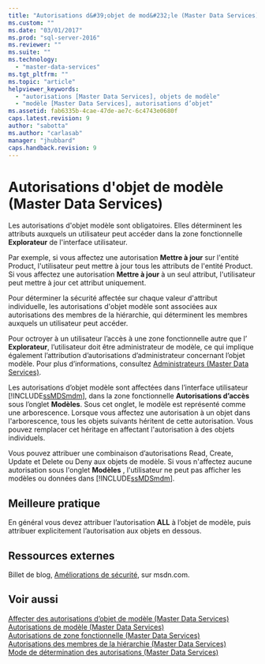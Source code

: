 ```yaml
---
title: "Autorisations d&#39;objet de mod&#232;le (Master Data Services) | Microsoft Docs"
ms.custom: ""
ms.date: "03/01/2017"
ms.prod: "sql-server-2016"
ms.reviewer: ""
ms.suite: ""
ms.technology: 
  - "master-data-services"
ms.tgt_pltfrm: ""
ms.topic: "article"
helpviewer_keywords: 
  - "autorisations [Master Data Services], objets de modèle"
  - "modèle [Master Data Services], autorisations d’objet"
ms.assetid: fab6335b-4cae-47de-ae7c-6c4743e0680f
caps.latest.revision: 9
author: "sabotta"
ms.author: "carlasab"
manager: "jhubbard"
caps.handback.revision: 9
---
```

# Autorisations d&#39;objet de mod&#232;le (Master Data Services)
  Les autorisations d'objet modèle sont obligatoires. Elles déterminent les attributs auxquels un utilisateur peut accéder dans la zone fonctionnelle **Explorateur** de l'interface utilisateur.  
  
 Par exemple, si vous affectez une autorisation **Mettre à jour** sur l'entité Product, l'utilisateur peut mettre à jour tous les attributs de l'entité Product. Si vous affectez une autorisation **Mettre à jour** à un seul attribut, l'utilisateur peut mettre à jour cet attribut uniquement.  
  
 Pour déterminer la sécurité affectée sur chaque valeur d'attribut individuelle, les autorisations d'objet modèle sont associées aux autorisations des membres de la hiérarchie, qui déterminent les membres auxquels un utilisateur peut accéder.  
  
 Pour octroyer à un utilisateur l’accès à une zone fonctionnelle autre que l’ **Explorateur**, l’utilisateur doit être administrateur de modèle, ce qui implique également l’attribution d’autorisations d’administrateur concernant l’objet modèle. Pour plus d’informations, consultez [Administrateurs &#40;Master Data Services&#41;](../master-data-services/administrators-master-data-services.md).  
  
 Les autorisations d’objet modèle sont affectées dans l’interface utilisateur [!INCLUDE[ssMDSmdm](../includes/ssmdsmdm-md.md)], dans la zone fonctionnelle **Autorisations d’accès** sous l’onglet **Modèles**. Sous cet onglet, le modèle est représenté comme une arborescence. Lorsque vous affectez une autorisation à un objet dans l'arborescence, tous les objets suivants héritent de cette autorisation. Vous pouvez remplacer cet héritage en affectant l'autorisation à des objets individuels.  
  
 Vous pouvez attribuer une combinaison d’autorisations Read, Create, Update et Delete ou Deny aux objets de modèle. Si vous n'affectez aucune autorisation sous l'onglet **Modèles** , l'utilisateur ne peut pas afficher les modèles ou données dans [!INCLUDE[ssMDSmdm](../includes/ssmdsmdm-md.md)].  
  
## Meilleure pratique  
 En général vous devez attribuer l’autorisation **ALL** à l’objet de modèle, puis attribuer explicitement l’autorisation aux objets en dessous.  
  
## Ressources externes  
 Billet de blog, [Améliorations de sécurité](http://go.microsoft.com/fwlink/p/?LinkId=615376), sur msdn.com.  
  
## Voir aussi  
 [Affecter des autorisations d’objet de modèle &#40;Master Data Services&#41;](../master-data-services/assign-model-object-permissions-master-data-services.md)   
 [Autorisations de modèle &#40;Master Data Services&#41;](../master-data-services/model-permissions-master-data-services.md)   
 [Autorisations de zone fonctionnelle &#40;Master Data Services&#41;](../master-data-services/functional-area-permissions-master-data-services.md)   
 [Autorisations des membres de la hiérarchie &#40;Master Data Services&#41;](../master-data-services/hierarchy-member-permissions-master-data-services.md)   
 [Mode de détermination des autorisations &#40;Master Data Services&#41;](../master-data-services/how-permissions-are-determined-master-data-services.md)  
  
  